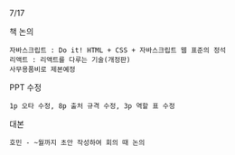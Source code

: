 7/17

책 논의
```
자바스크립트 : Do it! HTML + CSS + 자바스크립트 웹 표준의 정석
리액트 : 리액트를 다루는 기술(개정판)
사무용품비로 제본예정
```
PPT 수정
```
1p 오타 수정, 8p 출처 규격 수정, 3p 역할 표 수정
```
대본
```
호민 - ~월까지 초안 작성하여 회의 때 논의
```